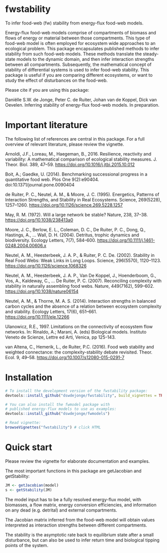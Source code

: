 # fwstability
To infer food-web (fw) stability from energy-flux food-web models.  

Energy-flux food-web models comprise of compartments of biomass and flows of energy or material between those compartments. This type of food-web model is often employed for ecosystem wide approaches to an ecological problem. This package encapsulates published methods to infer stability from such food-web models. These methods translate the steady-state models to the dynamic domain, and then infer interaction strengths between all compartments. Subsequently, the mathematical concept of stability of differential systems is used to infer food-web stability. This package is useful if you are comparing different ecosystems, or want to study the effect of disturbances on the food-web.  

Please cite if you are using this package:  

Daniëlle S.W. de Jonge, Peter C. de Ruiter, Johan van de Koppel, Dick van Oevelen. Inferring stability of energy-flux food-web models. In preparation.  

# Important literature
The following list of references are central in this package. For a full overview of relevant literature, please review the vignette.

Arnoldi, J.F., Loreau, M., Haegeman, B., 2016. Resilience, reactivity and variability: A mathematical comparison of ecological stability measures. J. Theor. Biol. 389, 47–59. https://doi.org/10.1016/j.jtbi.2015.10.012

Boit, A.; Gaedke, U. (2014). Benchmarking successional progress in a quantitative food web. Plos One 9(2):e90404. doi:10.1371/journal.pone.0090404

de Ruiter, P. C., Neutel, A. M., & Moore, J. C. (1995). Energetics, Patterns of Interaction Strengths, and Stability in Real Ecosystems. Science, 269(5228), 1257–1260. https://doi.org/10.1126/science.269.5228.1257  

May, R. M. (1972). Will a large network be stable? Nature, 238, 37–38. https://doi.org/10.1038/238413a0  

Moore, J. C., Berlow, E. L., Coleman, D. C., De Ruiter, P. C., Dong, Q., Hastings, A., … Wall, D. H. (2004). Detritus, trophic dynamics and biodiversity. Ecology Letters, 7(7), 584–600. https://doi.org/10.1111/j.1461-0248.2004.00606.x  

Neutel, A. M., Heesterbeek, J. A. P., & Ruiter, P. C. De. (2002). Stability in Real Food Webs: Weak Links in Long Loops. Science, 296(5570), 1120–1123. https://doi.org/10.1126/science.1068326  

Neutel, A. M., Heesterbeek, J. A. P., Van De Koppel, J., Hoenderboom, G., Vos, A., Kaldeway, C., … De Ruiter, P. C. (2007). Reconciling complexity with stability in naturally assembling food webs. Nature, 449(7162), 599–602. https://doi.org/10.1038/nature06154  

Neutel, A. M., & Thorne, M. A. S. (2014). Interaction strengths in balanced carbon cycles and the absence of a relation between ecosystem complexity and stability. Ecology Letters, 17(6), 651–661. https://doi.org/10.1111/ele.12266  

Ulanowicz, R.E., 1997. Limitations on the connectivity of ecosystem flow networks. In: Rinaldo, A.; Marani, A. (eds) Biological models. Instituto Veneto de Scienze, Lettre ed Arti, Venica, pp 125-143.

van Altena, C., Hemerik, L., de Ruiter, P.C. (2016). Food web stability and weighted connectance: the complexity-stability debate revisited. Theor. Ecol. 9, 49–58. https://doi.org/10.1007/s12080-015-0291-7

# Installation
```r
# To install the development version of the fwstability package:
devtools::install_github("dswdejonge/fwstability", build_vignettes = TRUE)

# You can also install the fwmodel package with 
# published energy-flux models to use as examples:
devtools::install_github("dswdejonge/fwmodels")

# Read vignette:
browseVignettes("fwstability") # click HTML
```

# Quick start
Please review the vignette for elaborate documentation and examples.  

The most important functions in this package are getJacobian and getStability:  
```r
JM <- getJacobian(model)
s <- getStability(JM)
```

The model input has to be a fully resolved energy-flux model, with biomasses, a flow matrix, energy conversion efficiencies, and information on any dead (e.g. detrital) and external compartments.  

The Jacobian matrix inferred from the food-web model will obtain values interpreted as interaction strengths between different compartments.  

The stability is the asymptotic rate back to equilibrium state after a small disturbance, but can also be used to infer return time and biological tipping points of the system.

